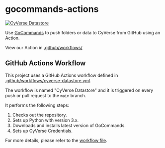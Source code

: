# gocommands-actions

[![CyVerse Datastore](https://github.com/tyson-swetnam/gocommands-actions/actions/workflows/cyverse-datastore.yml/badge.svg)](https://github.com/tyson-swetnam/gocommands-actions/actions/workflows/cyverse-datastore.yml)

Use [GoCommands](https://learning.cyverse.org/ds/gocommands/) to push folders or data to CyVerse from GitHub using an Action.

View our Action in [.github/workflows/](.github/workflows)

## GitHub Actions Workflow

This project uses a GitHub Actions workflow defined in [.github/workflows/cyverse-datastore.yml](.github/workflows/cyverse-datastore.yml). 

The workflow is named "CyVerse Datastore" and it is triggered on every push or pull request to the `main` branch. 

It performs the following steps:

1. Checks out the repository.
2. Sets up Python with version 3.x.
3. Downloads and installs latest version of GoCommands.
4. Sets up CyVerse Credentials.

For more details, please refer to the [workflow file](.github/workflows/cyverse-datastore.yml).
